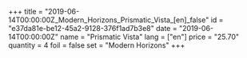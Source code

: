 +++
title = "2019-06-14T00:00:00Z_Modern_Horizons_Prismatic_Vista_[en]_false"
id = "e37da81e-be12-45a2-9128-376f1ad7b3e8"
date = "2019-06-14T00:00:00Z"
name = "Prismatic Vista"
lang = ["en"]
price = "25.70"
quantity = 4
foil = false
set = "Modern Horizons"
+++

